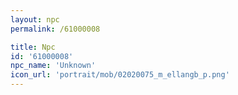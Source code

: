 ```yaml
---
layout: npc
permalink: /61000008

title: Npc
id: '61000008'
npc_name: 'Unknown'
icon_url: 'portrait/mob/02020075_m_ellangb_p.png'
---
```

